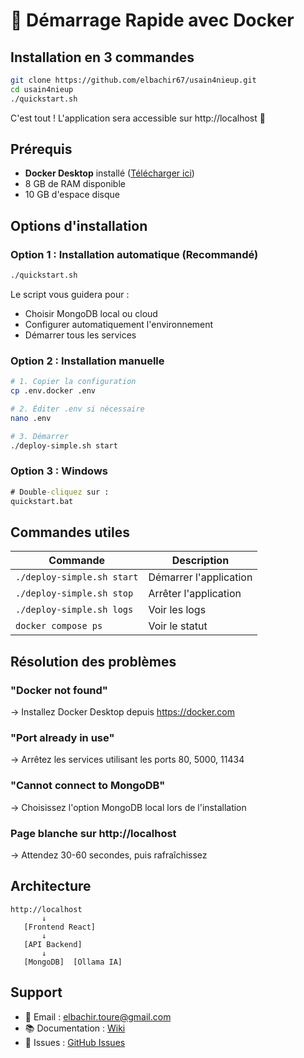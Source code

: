 # 🚀 Démarrage Rapide avec Docker

## Installation en 3 commandes

```bash
git clone https://github.com/elbachir67/usain4nieup.git
cd usain4nieup
./quickstart.sh
```

C'est tout ! L'application sera accessible sur http://localhost 🎉

## Prérequis

- **Docker Desktop** installé ([Télécharger ici](https://docker.com))
- 8 GB de RAM disponible
- 10 GB d'espace disque

## Options d'installation

### Option 1 : Installation automatique (Recommandé)

```bash
./quickstart.sh
```

Le script vous guidera pour :

- Choisir MongoDB local ou cloud
- Configurer automatiquement l'environnement
- Démarrer tous les services

### Option 2 : Installation manuelle

```bash
# 1. Copier la configuration
cp .env.docker .env

# 2. Éditer .env si nécessaire
nano .env

# 3. Démarrer
./deploy-simple.sh start
```

### Option 3 : Windows

```cmd
# Double-cliquez sur :
quickstart.bat
```

## Commandes utiles

| Commande                   | Description            |
| -------------------------- | ---------------------- |
| `./deploy-simple.sh start` | Démarrer l'application |
| `./deploy-simple.sh stop`  | Arrêter l'application  |
| `./deploy-simple.sh logs`  | Voir les logs          |
| `docker compose ps`        | Voir le statut         |

## Résolution des problèmes

### "Docker not found"

→ Installez Docker Desktop depuis https://docker.com

### "Port already in use"

→ Arrêtez les services utilisant les ports 80, 5000, 11434

### "Cannot connect to MongoDB"

→ Choisissez l'option MongoDB local lors de l'installation

### Page blanche sur http://localhost

→ Attendez 30-60 secondes, puis rafraîchissez

## Architecture

```
http://localhost
       ↓
   [Frontend React]
       ↓
   [API Backend]
       ↓
   [MongoDB]  [Ollama IA]
```

## Support

- 📧 Email : elbachir.toure@gmail.com
- 📚 Documentation : [Wiki](https://github.com/elbachir67/usain4nieup/wiki)
- 🐛 Issues : [GitHub Issues](https://github.com/elbachir67/usain4nieup/issues)

